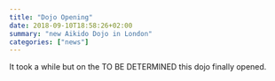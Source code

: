 ```yaml
---
title: "Dojo Opening"
date: 2018-09-10T18:58:26+02:00
summary: "new Aikido Dojo in London"
categories: ["news"]
---
```


It took a while but on the TO BE DETERMINED this dojo finally opened.